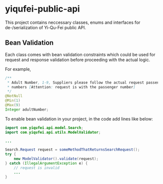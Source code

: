 # yiqufei-public-api

This project contains neccessary classes, enums and interfaces for de-/serialization of Yi-Qu-Fei public API.

## Bean Validation

Each class comes with bean validation constraints which could be used for request and response validation before proceeding with the actual logic.

For example,

```java
/**
 * Adult Number, 1-9, Suppliers please follow the actual request passenger
 * numbers [Attention: request is with the passenger number]
 */
@NotNull
@Min(1)
@Max(9)
Integer adultNumber;
```

To enable bean validation in your project, in the code add lines like below:

```java
import com.yiqufei.api.model.Search;
import com.yiqufei.api.utils.ModelValidator;

...

Search.Request request = someMethodThatReturnsSearchRequest();
try {
    new ModelValidator().validate(request);
} catch (IllegalArgumentException e) {
    // request is invalid
    ...
}
```
